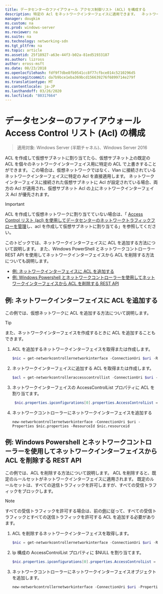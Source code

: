 ```yaml
---
title: データセンターのファイアウォール アクセス制御リスト (ACL) を構成する
description: 特定の Acl をネットワークインターフェイスに適用できます。  ネットワークインターフェイスが接続されている仮想サブネット上で Acl も設定されている場合、両方の Acl が適用されますが、ネットワークインターフェイスの Acl は仮想サブネット Acl の上位に優先されます。
manager: dougkim
ms.custom: na
ms.prod: windows-server
ms.reviewer: na
ms.suite: na
ms.technology: networking-sdn
ms.tgt_pltfrm: na
ms.topic: article
ms.assetid: 25f18927-a63e-44f3-b02a-81ed51933187
ms.author: lizross
author: eross-msft
ms.date: 08/23/2018
ms.openlocfilehash: fdf9f7dbe8fb9541cc8f77cfbce014c5210296d5
ms.sourcegitcommit: da7b9bce1eba369bcd156639276f6899714e279f
ms.translationtype: MT
ms.contentlocale: ja-JP
ms.lasthandoff: 03/26/2020
ms.locfileid: "80317664"
---
```

# <a name="configure-datacenter-firewall-access-control-lists-acls"></a>データセンターのファイアウォール Access Control リスト (Acl) の構成

>適用対象: Windows Server (半期チャネル)、Windows Server 2016

ACL を作成して仮想サブネットに割り当てたら、仮想サブネット上の既定の ACL を個々のネットワークインターフェイス用に特定の ACL で上書きすることができます。  この場合は、仮想ネットワークではなく、Vlan に接続されているネットワークインターフェイスに特定の Acl を直接適用します。 ネットワークインターフェイスに接続された仮想サブネットに Acl が設定されている場合、両方の Acl が適用され、仮想サブネット Acl の上にネットワークインターフェイス Acl が優先されます。

>[!IMPORTANT]
>ACL を作成して仮想ネットワークに割り当てていない場合は、「 [Access Control リスト (acl) を使用してデータセンターのネットワークトラフィックフローを管理](Use-Access-Control-Lists--ACLs--to-Manage-Datacenter-Network-Traffic-Flow.md)し、acl を作成して仮想サブネットに割り当てる」を参照してください。  

このトピックでは、ネットワークインターフェイスに ACL を追加する方法について説明します。 また、Windows PowerShell とネットワークコントローラー REST API を使用してネットワークインターフェイスから ACL を削除する方法についても説明します。

- [例: ネットワークインターフェイスに ACL を追加する](#example-add-an-acl-to-a-network-interface)
- [例: Windows Powershell とネットワークコントローラーを使用してネットワークインターフェイスから ACL を削除する REST API](#example-remove-an-acl-from-a-network-interface-by-using-windows-powershell-and-the-network-controller-rest-api)


## <a name="example-add-an-acl-to-a-network-interface"></a>例: ネットワークインターフェイスに ACL を追加する
この例では、仮想ネットワークに ACL を追加する方法について説明します。 

>[!TIP]
>また、ネットワークインターフェイスを作成するときに ACL を追加することもできます。

1. ACL を追加するネットワークインターフェイスを取得または作成します。
 
   ```PowerShell
   $nic = get-networkcontrollernetworkinterface -ConnectionUri $uri -ResourceId "MyVM_Ethernet1"
   ```
 
2. ネットワークインターフェイスに追加する ACL を取得または作成します。
 
   ```PowerShell
   $acl = get-networkcontrolleraccesscontrollist -ConnectionUri $uri -resourceid "AllowAllACL"
   ```
 
3. ネットワークインターフェイスの AccessControlList プロパティに ACL を割り当てます。
 
   ```PowerShell
    $nic.properties.ipconfigurations[0].properties.AccessControlList = $acl
   ```
 
4. ネットワークコントローラーにネットワークインターフェイスを追加する
 
   ```
   new-networkcontrollernetworkinterface -ConnectionUri $uri -Properties $nic.properties -ResourceId $nic.resourceid
   ```
 
## <a name="example-remove-an-acl-from-a-network-interface-by-using-windows-powershell-and-the-network-controller-rest-api"></a>例: Windows Powershell とネットワークコントローラーを使用してネットワークインターフェイスから ACL を削除する REST API
この例では、ACL を削除する方法について説明します。 ACL を削除すると、既定のルールセットがネットワークインターフェイスに適用されます。 既定のルールセットは、すべての送信トラフィックを許可しますが、すべての受信トラフィックをブロックします。

>[!NOTE]
>すべての受信トラフィックを許可する場合は、前の[例](#example-add-an-acl-to-a-network-interface)に従って、すべての受信トラフィックとすべての送信トラフィックを許可する ACL を追加する必要があります。


1. ACL を削除するネットワークインターフェイスを取得します。<br>
   ```PowerShell
   $nic = get-networkcontrollernetworkinterface -ConnectionUri $uri -ResourceId "MyVM_Ethernet1"
   ```
 
2. Ip 構成の AccessControlList プロパティに $NULL を割り当てます。<br>
   ```PowerShell
   $nic.properties.ipconfigurations[0].properties.AccessControlList = $null
   ```
 
3. ネットワークコントローラーにネットワークインターフェイスオブジェクトを追加します。<br>
   ```PowerShell
   new-networkcontrollernetworkinterface -ConnectionUri $uri -Properties $nic.properties -ResourceId $nic.resourceid
   ```
